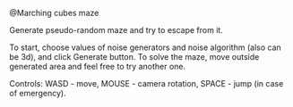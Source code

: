 @Marching cubes maze

Generate pseudo-random maze and try to escape from it.

To start, choose values of noise generators and noise algorithm (also can be 3d), and click Generate button.
To solve the maze, move outside generated area and feel free to try another one.

Controls:
WASD - move,
MOUSE - camera rotation,
SPACE - jump (in case of emergency).


